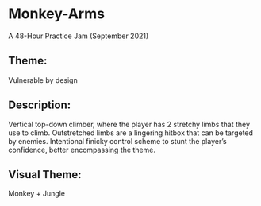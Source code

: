 # Monkey-Arms
A 48-Hour Practice Jam (September 2021)

## Theme:
Vulnerable by design

## Description:
Vertical top-down climber, where the player has 2 stretchy limbs that they use to climb. Outstretched limbs are a lingering hitbox that can be targeted by enemies.
Intentional finicky control scheme to stunt the player’s confidence, better encompassing the theme.

## Visual Theme:
Monkey + Jungle
